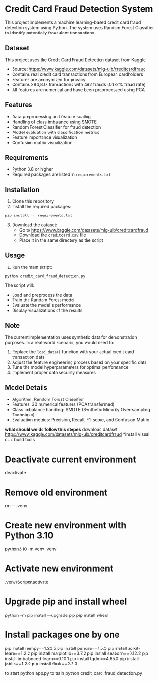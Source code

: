 # Credit Card Fraud Detection System

This project implements a machine learning-based credit card fraud detection system using Python. The system uses Random Forest Classifier to identify potentially fraudulent transactions.

## Dataset

This project uses the Credit Card Fraud Detection dataset from Kaggle:
- Source: https://www.kaggle.com/datasets/mlg-ulb/creditcardfraud
- Contains real credit card transactions from European cardholders
- Features are anonymized for privacy
- Contains 284,807 transactions with 492 frauds (0.172% fraud rate)
- All features are numerical and have been preprocessed using PCA

## Features

- Data preprocessing and feature scaling
- Handling of class imbalance using SMOTE
- Random Forest Classifier for fraud detection
- Model evaluation with classification metrics
- Feature importance visualization
- Confusion matrix visualization

## Requirements

- Python 3.8 or higher
- Required packages are listed in `requirements.txt`

## Installation

1. Clone this repository
2. Install the required packages:
```bash
pip install -r requirements.txt
```
3. Download the dataset:
   - Go to https://www.kaggle.com/datasets/mlg-ulb/creditcardfraud
   - Download the `creditcard.csv` file
   - Place it in the same directory as the script

## Usage

1. Run the main script:
```bash
python credit_card_fraud_detection.py
```

The script will:
- Load and preprocess the data
- Train the Random Forest model
- Evaluate the model's performance
- Display visualizations of the results

## Note

The current implementation uses synthetic data for demonstration purposes. In a real-world scenario, you would need to:

1. Replace the `load_data()` function with your actual credit card transaction data
2. Adjust the feature engineering process based on your specific data
3. Tune the model hyperparameters for optimal performance
4. Implement proper data security measures

## Model Details

- Algorithm: Random Forest Classifier
- Features: 30 numerical features (PCA transformed)
- Class imbalance handling: SMOTE (Synthetic Minority Over-sampling Technique)
- Evaluation metrics: Precision, Recall, F1-score, and Confusion Matrix 


**what should we do follow this stepes**
download dataset https://www.kaggle.com/datasets/mlg-ulb/creditcardfraud
*install visual c++ build tools 
# Deactivate current environment
deactivate

# Remove old environment
rm -r .venv

# Create new environment with Python 3.10
python3.10 -m venv .venv

# Activate new environment
.venv\Scripts\activate

# Upgrade pip and install wheel
python -m pip install --upgrade pip
pip install wheel

# Install packages one by one
pip install numpy==1.23.5
pip install pandas==1.5.3
pip install scikit-learn==1.2.2
pip install matplotlib==3.7.2
pip install seaborn==0.12.2
pip install imbalanced-learn==0.10.1
pip install tqdm==4.65.0
pip install joblib==1.2.0
pip install flask==2.2.3

to start python app.py
to train python credit_card_fraud_detection.py  
